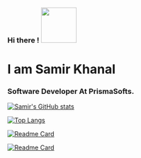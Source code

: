 ### Hi there ! <img src="https://media.giphy.com/media/mDLek2Pl1Q9PwH0dXd/source.gif" width="80px">  
# I am Samir Khanal
### Software Developer At PrismaSofts.

[![Samir's GitHub stats](https://github-readme-stats.vercel.app/api?username=samirkhanal35&show_icons=true&theme=radical)](https://github.com/anuraghazra/github-readme-stats)

[![Top Langs](https://github-readme-stats.vercel.app/api/top-langs/?username=samirkhanal35&theme=radical)](https://github.com/anuraghazra/github-readme-stats)


[![Readme Card](https://github-readme-stats.vercel.app/api/pin/?username=samirkhanal35&repo=&theme=dark&show_owner=true)](https://github.com/samirkhanal35/Nepali-digit-recognizer)

[![Readme Card](https://github-readme-stats.vercel.app/api/pin/?username=samirkhanal35&repo=Nepalireader&theme=dark&show_owner=true)](https://github.com/samirkhanal35/Nepalireader)


